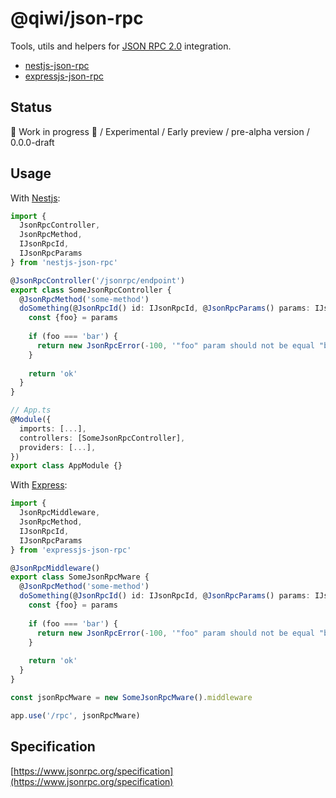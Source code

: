# @qiwi/json-rpc
Tools, utils and helpers for [JSON RPC 2.0](https://www.jsonrpc.org) integration.

* [nestjs-json-rpc](./packages/nestjs/README.md)
* [expressjs-json-rpc](./packages/expressjs/README.md)

## Status
🚧 Work in progress 🚧 / Experimental / Early preview / pre-alpha version / 0.0.0-draft

## Usage
With [Nestjs](https://nestjs.com/):
```typescript
import {
  JsonRpcController,
  JsonRpcMethod,
  IJsonRpcId,
  IJsonRpcParams
} from 'nestjs-json-rpc'

@JsonRpcController('/jsonrpc/endpoint')
export class SomeJsonRpcController {
  @JsonRpcMethod('some-method')
  doSomething(@JsonRpcId() id: IJsonRpcId, @JsonRpcParams() params: IJsonRpcParams) {
    const {foo} = params
    
    if (foo === 'bar') {
      return new JsonRpcError(-100, '"foo" param should not be equal "bar"')
    }
    
    return 'ok'
  }
}

// App.ts
@Module({
  imports: [...],
  controllers: [SomeJsonRpcController],
  providers: [...],
})
export class AppModule {}
```

With [Express](https://expressjs.com/):
```typescript
import {
  JsonRpcMiddleware,
  JsonRpcMethod,
  IJsonRpcId,
  IJsonRpcParams
} from 'expressjs-json-rpc'

@JsonRpcMiddleware()
export class SomeJsonRpcMware {
  @JsonRpcMethod('some-method')
  doSomething(@JsonRpcId() id: IJsonRpcId, @JsonRpcParams() params: IJsonRpcParams) {
    const {foo} = params
    
    if (foo === 'bar') {
      return new JsonRpcError(-100, '"foo" param should not be equal "bar"')
    }
    
    return 'ok'
  }
} 

const jsonRpcMware = new SomeJsonRpcMware().middleware

app.use('/rpc', jsonRpcMware)
```

## Specification
[https://www.jsonrpc.org/specification](https://www.jsonrpc.org/specification)
